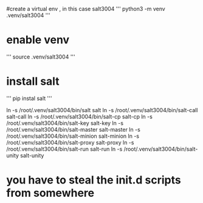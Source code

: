 #create a virtual env , in this case salt3004
'''
python3 -m venv .venv/salt3004
'''
# enable venv
'''
source .venv/salt3004
'''

# install salt
'''
pip instal salt
'''

ln -s /root/.venv/salt3004/bin/salt salt
ln -s /root/.venv/salt3004/bin/salt-call salt-call
ln -s /root/.venv/salt3004/bin/salt-cp salt-cp
ln -s /root/.venv/salt3004/bin/salt-key salt-key
ln -s /root/.venv/salt3004/bin/salt-master salt-master
ln -s /root/.venv/salt3004/bin/salt-minion salt-minion
ln -s /root/.venv/salt3004/bin/salt-proxy salt-proxy
ln -s /root/.venv/salt3004/bin/salt-run salt-run
ln -s /root/.venv/salt3004/bin/salt-unity salt-unity

# you have to steal the init.d scripts from somewhere


